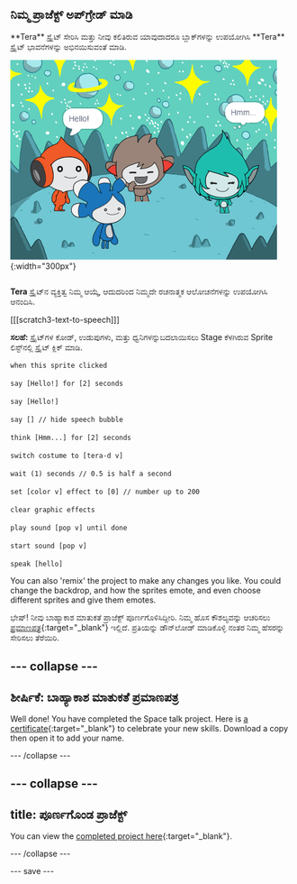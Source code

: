 ## ನಿಮ್ಮ ಪ್ರಾಜೆಕ್ಟ್‌ ಅಪ್‌ಗ್ರೇಡ್‌ ಮಾಡಿ

<div style="display: flex; flex-wrap: wrap">
<div style="flex-basis: 200px; flex-grow: 1; margin-right: 15px;">
**Tera** ಸ್ಪ್ರೈಟ್‌ ಸೇರಿಸಿ ಮತ್ತು ನೀವು ಕಲಿತಿರುವ ಯಾವುದಾದರೂ ಬ್ಲಾಕ್‌ಗಳನ್ನು ಉಪಯೋಗಿಸಿ **Tera** ಸ್ಪ್ರೈಟ್‌ ಭಾವನೆಗಳನ್ನು ಅಭಿನಯಿಸುವಂತೆ ಮಾಡಿ.
</div>
<div>

![ Tera ಸ್ಪ್ರೈಟ್‌ Stage ಮೇಲಿದೆ.](images/tera-step.png){:width="300px"}

</div>
</div>

**Tera** ಸ್ಪ್ರೈಟ್‌ನ ವ್ಯಕ್ತಿತ್ವ ನಿಮ್ಮ ಆಯ್ಕೆ, ಆದುದರಿಂದ ನಿಮ್ಮದೇ ರಚನಾತ್ಮಕ ಆಲೋಚನೆಗಳನ್ನು ಉಪಯೋಗಿಸಿ ಆನಂದಿಸಿ.

[[[scratch3-text-to-speech]]]

**ಸಲಹೆ:** ಸ್ಪ್ರೈಟ್‌ಗಳ ಕೋಡ್, ಉಡುಪುಗಳು, ಮತ್ತು ಧ್ವನಿಗಳನ್ನುಬದಲಾಯಿಸಲು Stage ಕೆಳಗಿರುವ Sprite ಲಿಸ್ಟ್‌ನಲ್ಲಿ ಸ್ಪ್ರೈಟ್‌ ಕ್ಲಿಕ್‌ ಮಾಡಿ.

```blocks3
when this sprite clicked

say [Hello!] for [2] seconds

say [Hello!]

say [] // hide speech bubble

think [Hmm...] for [2] seconds

switch costume to [tera-d v]

wait (1) seconds // 0.5 is half a second

set [color v] effect to [0] // number up to 200

clear graphic effects

play sound [pop v] until done

start sound [pop v]

speak [hello]
```

You can also 'remix' the project to make any changes you like. You could change the backdrop, and how the sprites emote, and even choose different sprites and give them emotes.

ಭೇಷ್! ನೀವು ಬಾಹ್ಯಾಕಾಶ ಮಾತುಕತೆ ಪ್ರಾಜೆಕ್ಟ್‌ ಪೂರ್ಣಗೊಳಿಸಿದ್ದೀರಿ. ನಿಮ್ಮ ಹೊಸ ಕೌಶಲ್ಯವನ್ನು ಆಚರಿಸಲು [ಪ್ರಮಾಣಪತ್ರ](https://drive.google.com/file/d/18xx4uNIyRSty_2ujHkGDzGwTgfSGC1AF/view?usp=sharing){:target="_blank"} ಇಲ್ಲಿದೆ. ಪ್ರತಿಯನ್ನು ಡೌನ್‌ಲೋಡ್‌ ಮಾಡಿಕೊಳ್ಳಿ ನಂತರ ನಿಮ್ಮ ಹೆಸರನ್ನು ಸೇರಿಸಲು ತೆರೆಯಿರಿ.

--- collapse ---
---
ಶೀರ್ಷಿಕೆ: ಬಾಹ್ಯಾಕಾಶ ಮಾತುಕತೆ ಪ್ರಮಾಣಪತ್ರ
---

Well done! You have completed the Space talk project. Here is [a certificate](https://drive.google.com/file/d/18xx4uNIyRSty_2ujHkGDzGwTgfSGC1AF/view?usp=sharing){:target="_blank"} to celebrate your new skills. Download a copy then open it to add your name.

--- /collapse ---

--- collapse ---
---
title: ಪೂರ್ಣಗೊಂಡ ಪ್ರಾಜೆಕ್ಟ್
---

You can view the [completed project here](https://scratch.mit.edu/projects/485673032/){:target="_blank"}.

--- /collapse ---

--- save ---
